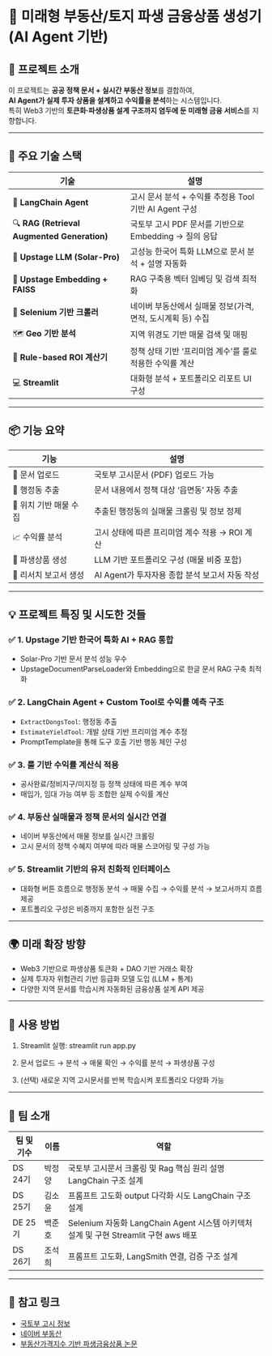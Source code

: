 # 🧠 미래형 부동산/토지 파생 금융상품 생성기 (AI Agent 기반)

## 🔗 프로젝트 소개

이 프로젝트는 **공공 정책 문서 + 실시간 부동산 정보**를 결합하여,  
**AI Agent가 실제 투자 상품을 설계하고 수익률을 분석**하는 시스템입니다.  
특히 Web3 기반의 **토큰화·파생상품 설계 구조까지 염두에 둔 미래형 금융 서비스**를 지향합니다.

---

## 🚀 주요 기술 스택

| 기술                                        | 설명                                                        |
| ------------------------------------------- | ----------------------------------------------------------- |
| 🧠 **LangChain Agent**                      | 고시 문서 분석 + 수익률 추정용 Tool 기반 AI Agent 구성      |
| 🔍 **RAG (Retrieval Augmented Generation)** | 국토부 고시 PDF 문서를 기반으로 Embedding → 질의 응답       |
| 🧠 **Upstage LLM (Solar-Pro)**              | 고성능 한국어 특화 LLM으로 문서 분석 + 설명 자동화          |
| 🧾 **Upstage Embedding + FAISS**            | RAG 구축용 벡터 임베딩 및 검색 최적화                       |
| 🧰 **Selenium 기반 크롤러**                 | 네이버 부동산에서 실매물 정보(가격, 면적, 도시계획 등) 수집 |
| 🗺️ **Geo 기반 분석**                        | 지역 위경도 기반 매물 검색 및 매핑                          |
| 🧮 **Rule-based ROI 계산기**                | 정책 상태 기반 ‘프리미엄 계수’를 룰로 적용한 수익률 계산    |
| 💻 **Streamlit**                            | 대화형 분석 + 포트폴리오 리포트 UI 구성                     |

---

## 📦 기능 요약

| 기능                   | 설명                                           |
| ---------------------- | ---------------------------------------------- |
| 📎 문서 업로드         | 국토부 고시문서 (PDF) 업로드 가능              |
| 🧠 행정동 추출         | 문서 내용에서 정책 대상 ‘읍면동’ 자동 추출     |
| 📍 위치 기반 매물 수집 | 추출된 행정동의 실매물 크롤링 및 정보 정제     |
| 📈 수익률 분석         | 고시 상태에 따른 프리미엄 계수 적용 → ROI 계산 |
| 🧠 파생상품 생성       | LLM 기반 포트폴리오 구성 (매물 비중 포함)      |
| 📄 리서치 보고서 생성  | AI Agent가 투자자용 종합 분석 보고서 자동 작성 |

---

## 💡 프로젝트 특징 및 시도한 것들

### ✅ 1. Upstage 기반 한국어 특화 AI + RAG 통합

- Solar-Pro 기반 문서 분석 성능 우수
- UpstageDocumentParseLoader와 Embedding으로 한글 문서 RAG 구축 최적화

### ✅ 2. LangChain Agent + Custom Tool로 수익률 예측 구조

- `ExtractDongsTool`: 행정동 추출
- `EstimateYieldTool`: 개발 상태 기반 프리미엄 계수 추정
- PromptTemplate을 통해 도구 호출 기반 행동 체인 구성

### ✅ 3. 룰 기반 수익률 계산식 적용

- 공사완료/정비지구/미지정 등 정책 상태에 따른 계수 부여
- 매입가, 임대 가능 여부 등 조합한 실제 수익률 계산

### ✅ 4. 부동산 실매물과 정책 문서의 실시간 연결

- 네이버 부동산에서 매물 정보를 실시간 크롤링
- 고시 문서의 정책 수혜지 여부에 따라 매물 스코어링 및 구성 가능

### ✅ 5. Streamlit 기반의 유저 친화적 인터페이스

- 대화형 버튼 흐름으로 행정동 분석 → 매물 수집 → 수익률 분석 → 보고서까지 흐름 제공
- 포트폴리오 구성은 비중까지 포함한 실전 구조

---

## 🌍 미래 확장 방향

- Web3 기반으로 파생상품 토큰화 + DAO 기반 거래소 확장
- 실제 투자자 위험관리 기반 등급화 모델 도입 (LLM + 통계)
- 다양한 지역 문서를 학습시켜 자동화된 금융상품 설계 API 제공

---

## 📄 사용 방법

1. Streamlit 실행:
   streamlit run app.py

2. 문서 업로드 → 분석 → 매물 확인 → 수익률 분석 → 파생상품 구성

3. (선택) 새로운 지역 고시문서를 반복 학습시켜 포트폴리오 다양화 가능

---

## 🙌 팀 소개

| 팀 및 기수 | 이름   | 역할                                                                                 |
| ---------- | ------ | ------------------------------------------------------------------------------------ |
| DS 24기    | 박정양 | 국토부 고시문서 크롤링 및 Rag 핵심 원리 설명 LangChain 구조 설계                     |
| DS 25기    | 김소윤 | 프롬프트 고도화 output 다각화 시도 LangChain 구조 설계                               |
| DE 25기    | 백준호 | Selenium 자동화 LangChain Agent 시스템 아키텍처 설계 및 구현 Streamlit 구현 aws 배포 |
| DS 26기    | 조석희 | 프롬프트 고도화, LangSmith 연결, 검증 구조 설계                                      |

---

## 📌 참고 링크

- [국토부 고시 정보](https://www.eum.go.kr/web/gs/gv/gvGosiList.jsp)
- [네이버 부동산](https://land.naver.com/)
- [부동산가격지수 기반 파생금융상품 논문](https://www.smallake.kr/wp-content/uploads/2015/12/20151219_224054.pdf)
